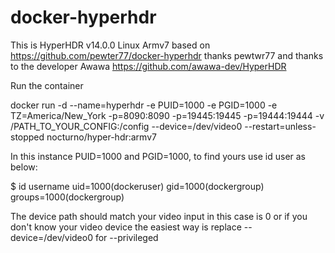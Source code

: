 # docker-hyperhdr

This is HyperHDR v14.0.0 Linux Armv7 based on https://github.com/pewter77/docker-hyperhdr thanks pewtwr77 and thanks to the developer Awawa https://github.com/awawa-dev/HyperHDR

Run the container

docker run -d --name=hyperhdr -e PUID=1000 -e PGID=1000 -e TZ=America/New_York -p=8090:8090 -p=19445:19445 -p=19444:19444 -v /PATH_TO_YOUR_CONFIG:/config --device=/dev/video0 --restart=unless-stopped nocturno/hyper-hdr:armv7

In this instance PUID=1000 and PGID=1000, to find yours use id user as below:

$ id username uid=1000(dockeruser) gid=1000(dockergroup) groups=1000(dockergroup)

The device path should match your video input in this case is 0 or if you don't know your video device the easiest way is replace --device=/dev/video0 for --privileged
